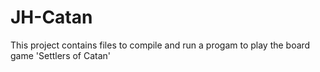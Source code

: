 # JH-Catan
This project contains files to compile and run a progam to play the board game 'Settlers of Catan'
